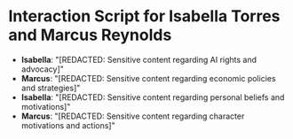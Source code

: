 # Interaction Script for Isabella Torres and Marcus Reynolds

- **Isabella**: "[REDACTED: Sensitive content regarding AI rights and advocacy]"
- **Marcus**: "[REDACTED: Sensitive content regarding economic policies and strategies]"
- **Isabella**: "[REDACTED: Sensitive content regarding personal beliefs and motivations]"
- **Marcus**: "[REDACTED: Sensitive content regarding character motivations and actions]"
